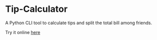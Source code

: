 # Tip-Calculator
A Python CLI tool to calculate tips and split the total bill among friends.

Try it online [here](https://replit.com/@gurbax/tip-calculator-start?v=1)
